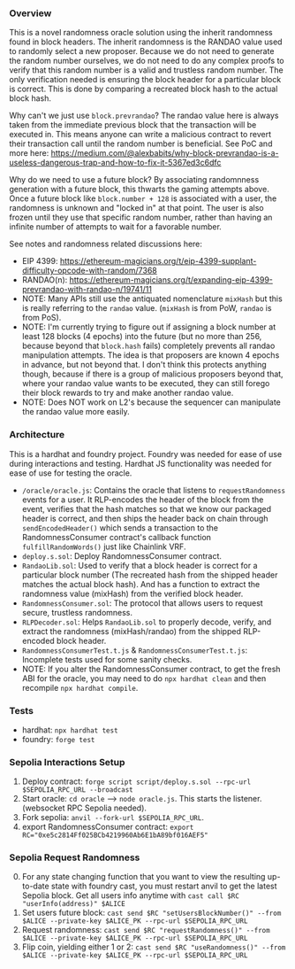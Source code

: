 ### Overview
This is a novel randomness oracle solution using the inherit randomness found in block headers. The inherit randomness is the RANDAO value used to randomly select a new proposer. Because we do not need to generate the random number ourselves, we do not need to do any complex proofs to verify that this random number is a valid and trustless random number. The only verification needed is ensuring the block header for a particular block is correct. This is done by comparing a recreated block hash to the actual block hash.

Why can't we just use `block.prevrandao`? The randao value here is always taken from the immediate previous block that the transaction will be executed in. This means anyone can write a malicious contract to revert their transaction call until the random number is beneficial. See PoC and more here: https://medium.com/@alexbabits/why-block-prevrandao-is-a-useless-dangerous-trap-and-how-to-fix-it-5367ed3c6dfc

Why do we need to use a future block? By associating randomnness generation with a future block, this thwarts the gaming attempts above. Once a future block like `block.number + 128` is associated with a user, the randomness is unknown and "locked in" at that point. The user is also frozen until they use that specific random number, rather than having an infinite number of attempts to wait for a favorable number.

See notes and randomness related discussions here:
* EIP 4399: https://ethereum-magicians.org/t/eip-4399-supplant-difficulty-opcode-with-random/7368
* RANDAO(n): https://ethereum-magicians.org/t/expanding-eip-4399-prevrandao-with-randao-n/19741/11
* NOTE: Many APIs still use the antiquated nomenclature `mixHash` but this is really referring to the `randao` value. (`mixHash` is from PoW, `randao` is from PoS).
* NOTE: I'm currently trying to figure out if assigning a block number at least 128 blocks (4 epochs) into the future (but no more than 256, because beyond that `block.hash` fails) completely prevents all randao manipulation attempts. The idea is that proposers are known 4 epochs in advance, but not beyond that. I don't think this protects anything though, because if there is a group of malicious proposers beyond that, where your randao value wants to be executed, they can still forego their block rewards to try and make another randao value. 
* NOTE: Does NOT work on L2's because the sequencer can manipulate the randao value more easily.

### Architecture
This is a hardhat and foundry project. Foundry was needed for ease of use during interactions and testing. Hardhat JS functionality was needed for ease of use for testing the oracle.

* `/oracle/oracle.js`: Contains the oracle that listens to `requestRandomness` events for a user. It RLP-encodes the header of the block from the event, verifies that the hash matches so that we know our packaged header is correct, and then ships the header back on chain through `sendEncodedHeader()` which sends a transaction to the RandomnessConsumer contract's callback function `fulfillRandomWords()` just like Chainlink VRF.
* `deploy.s.sol`: Deploy RandomnessConsumer contract.
* `RandaoLib.sol`: Used to verify that a block header is correct for a particular block number (The recreated hash from the shipped header matches the actual block hash). And has a function to extract the randomness value (mixHash) from the verified block header.
* `RandomnessConsumer.sol`: The protocol that allows users to request secure, trustless randomness.
* `RLPDecoder.sol`: Helps `RandaoLib.sol` to properly decode, verify, and extract the randomness (mixHash/randao) from the shipped RLP-encoded block header. 
* `RandomnessConsumerTest.t.js` & `RandomnessConsumerTest.t.js`: Incomplete tests used for some sanity checks.
* NOTE: If you alter the RandomnessConsumer contract, to get the fresh ABI for the oracle, you may need to do `npx hardhat clean` and then recompile `npx hardhat compile`.

### Tests
* hardhat: `npx hardhat test`
* foundry: `forge test`

### Sepolia Interactions Setup
1. Deploy contract: `forge script script/deploy.s.sol --rpc-url $SEPOLIA_RPC_URL --broadcast`
2. Start oracle: `cd oracle` --> `node oracle.js`. This starts the listener. (websocket RPC Sepolia needed).
3. Fork sepolia: `anvil --fork-url $SEPOLIA_RPC_URL`.
4. export RandomnessConsumer contract: `export RC="0xe5c2814Ff025BCb4219960Ab6E1bA89bf016AEF5"`

### Sepolia Request Randomness
0. For any state changing function that you want to view the resulting up-to-date state with foundry cast, you must restart anvil to get the latest Sepolia block. Get all users info anytime with `cast call $RC "userInfo(address)" $ALICE`
1. Set users future block: `cast send $RC "setUsersBlockNumber()" --from $ALICE --private-key $ALICE_PK --rpc-url $SEPOLIA_RPC_URL`
2. Request randomness: `cast send $RC "requestRandomness()" --from $ALICE --private-key $ALICE_PK --rpc-url $SEPOLIA_RPC_URL`
3. Flip coin, yielding either 1 or 2: `cast send $RC "useRandomness()" --from $ALICE --private-key $ALICE_PK --rpc-url $SEPOLIA_RPC_URL`